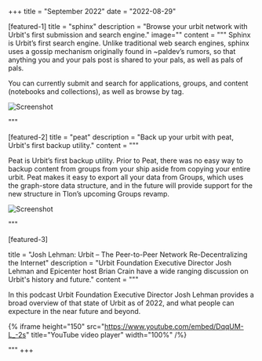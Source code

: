 +++
title = "September 2022"
date = "2022-08-29"

[featured-1]
title = "sphinx"
description = "Browse your urbit network with Urbit's first submission and search engine."
image=""
content = """
Sphinx is Urbit’s first search engine.  Unlike traditional web search engines, sphinx uses a gossip mechanism originally found in ~paldev’s rumors, so that anything you and your pals post is shared to your pals, as well as pals of pals.

You can currently submit and search for applications, groups, and content (notebooks and collections), as well as browse by tag.

![Screenshot](https://storage.googleapis.com/media.urbit.org/site/ecosystem/applications/sphinx2.png)

"""

[featured-2]
title = "peat"
description = "Back up your urbit with peat, Urbit's first backup utility."
content = """

Peat is Urbit’s first backup utility.  Prior to Peat, there was no easy way to backup content from groups from your ship aside from copying your entire urbit.  Peat makes it easy to export all your data from Groups, which uses the graph-store data structure, and in the future will provide support for the new structure in Tlon’s upcoming Groups revamp.

![Screenshot](https://storage.googleapis.com/media.urbit.org/site/ecosystem/applications/peat.png)


"""

[featured-3]

title = "Josh Lehman: Urbit – The Peer-to-Peer Network Re-Decentralizing the Internet"
description = "Urbit Foundation Executive Director Josh Lehman and Epicenter host Brian Crain have a wide ranging discussion on Urbit's history and future."
content = """

In this podcast Urbit Foundation Executive Director Josh Lehman provides a broad overview of that state of Urbit as of 2022, and what people can expecture in the near future and beyond.

{% iframe height="150" src="https://www.youtube.com/embed/DqqUM-L_-2s" title="YouTube video player" width="100%" /%}


"""
+++
